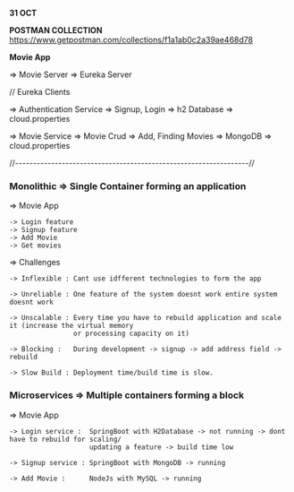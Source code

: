 <b> 31 OCT  </b>

<b> POSTMAN COLLECTION </b>
https://www.getpostman.com/collections/f1a1ab0c2a39ae468d78

<b> Movie App </b>


=> Movie Server => Eureka Server


// Eureka Clients

=> Authentication Service => Signup, Login  => h2 Database => cloud.properties

=> Movie Service =>  Movie Crud => Add, Finding Movies => MongoDB  => cloud.properties



//-----------------------------------------------------------------//

<h3> Monolithic => Single Container forming an application </h3>

=> Movie App

	-> Login feature
	-> Signup feature
	-> Add Movie 
	-> Get movies

=> Challenges

	-> Inflexible : Cant use idfferent technologies to form the app
	
	-> Unreliable : One feature of the system doesnt work entire system doesnt work
	
	-> Unscalable : Every time you have to rebuild application and scale it (increase the virtual memory 
                    or processing capacity on it)
                    
	-> Blocking :	During development -> signup -> add address field -> rebuild 

	-> Slow Build : Deployment time/build time is slow.


<h3> Microservices => Multiple containers forming a block </h3>

=> Movie App

	-> Login service :	SpringBoot with H2Database -> not running -> dont have to rebuild for scaling/
                        updating a feature -> build time low
                        
	-> Signup service : SpringBoot with MongoDB -> running

	-> Add Movie : 		NodeJs with MySQL -> running
